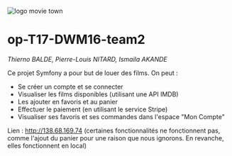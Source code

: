 ![logo movie town](https://i.imgur.com/Arwsx47.png)
# op-T17-DWM16-team2
*Thierno BALDE, Pierre-Louis NITARD, Ismaila AKANDE*  
  
Ce projet Symfony a pour but de louer des films. On peut :
- Se créer un compte et se connecter
- Visualiser les films disponibles (utilisant une API IMDB)
- Les ajouter en favoris et au panier
- Effectuer le paiement (en utilisant le service Stripe)
- Visualiser ses favoris et ses commandes dans l'espace "Mon Compte"

Lien : http://138.68.169.74 (certaines fonctionnalités ne fonctionnent pas, comme l'ajout du panier pour une raison que nous ignorons. En revanche, elles fonctionnent en local)
